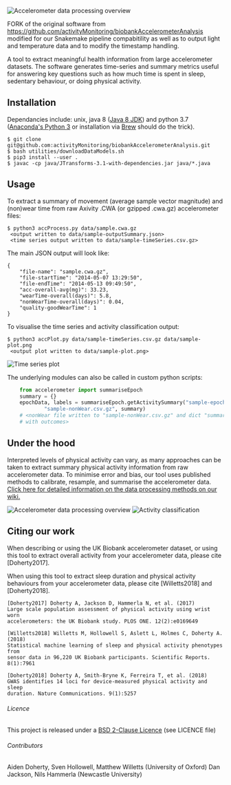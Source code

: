 ![Accelerometer data processing overview](docs/source/accelerometerLogo.png)

FORK of the original software from https://github.com/activityMonitoring/biobankAccelerometerAnalysis modified for our Snakemake pipeline compabitility as well as to output light and temperature data and to modify the timestamp handling.

A tool to extract meaningful health information from large accelerometer datasets. The software generates time-series and summary metrics useful for answering key questions such as how much time is spent in sleep, sedentary behaviour, or doing physical activity.



## Installation
Dependancies include: unix, java 8 ([Java 8 JDK](http://www.oracle.com/technetwork/java/javase/downloads/jdk8-downloads-2133151.html)) and python 3.7 ([Anaconda's Python 3](https://www.anaconda.com/download/) or installation via [Brew](https://docs.python-guide.org/starting/install3/osx/) should do the trick).
```
$ git clone git@github.com:activityMonitoring/biobankAccelerometerAnalysis.git
$ bash utilities/downloadDataModels.sh
$ pip3 install --user .
$ javac -cp java/JTransforms-3.1-with-dependencies.jar java/*.java
```



## Usage
To extract a summary of movement (average sample vector magnitude) and
(non)wear time from raw Axivity .CWA (or gzipped .cwa.gz) accelerometer files:

```
$ python3 accProcess.py data/sample.cwa.gz
 <output written to data/sample-outputSummary.json>
 <time series output written to data/sample-timeSeries.csv.gz>
```

The main JSON output will look like:
```
{
    "file-name": "sample.cwa.gz", 
    "file-startTime": "2014-05-07 13:29:50", 
    "file-endTime": "2014-05-13 09:49:50", 
    "acc-overall-avg(mg)": 33.23, 
    "wearTime-overall(days)": 5.8, 
    "nonWearTime-overall(days)": 0.04,
    "quality-goodWearTime": 1
}
```

To visualise the time series and activity classification output:
```
$ python3 accPlot.py data/sample-timeSeries.csv.gz data/sample-plot.png
 <output plot written to data/sample-plot.png>
```
![Time series plot](docs/source/samplePlot.png)

The underlying modules can also be called in custom python scripts:
```Python
    from accelerometer import summariseEpoch
    summary = {}
    epochData, labels = summariseEpoch.getActivitySummary("sample-epoch.csv.gz", 
            "sample-nonWear.csv.gz", summary)
    # <nonWear file written to "sample-nonWear.csv.gz" and dict "summary" updated
    # with outcomes>
```

## Under the hood
Interpreted levels of physical activity can vary, as many approaches can be 
taken to extract summary physical activity information from raw accelerometer 
data. To minimise error and bias, our tool uses published methods to calibrate, 
resample, and summarise the accelerometer data. [Click here for detailed 
information on the 
data processing methods on our wiki.](https://biobankaccanalysis.readthedocs.io/en/latest/methods.html)

![Accelerometer data processing overview](docs/source/accMethodsOverview.png)
![Activity classification](docs/source/accClassification.png)



## Citing our work
When describing or using the UK Biobank accelerometer dataset, or using this tool
to extract overall activity from your accelerometer data, please cite [Doherty2017].

When using this tool to extract sleep duration and physical activity behaviours
from your accelerometer data, please cite [Willetts2018] and [Doherty2018].

```
[Doherty2017] Doherty A, Jackson D, Hammerla N, et al. (2017) 
Large scale population assessment of physical activity using wrist worn 
accelerometers: the UK Biobank study. PLOS ONE. 12(2):e0169649

[Willetts2018] Willetts M, Hollowell S, Aslett L, Holmes C, Doherty A. (2018) 
Statistical machine learning of sleep and physical activity phenotypes from 
sensor data in 96,220 UK Biobank participants. Scientific Reports. 8(1):7961

[Doherty2018] Doherty A, Smith-Bryne K, Ferreira T, et al. (2018) 
GWAS identifies 14 loci for device-measured physical activity and sleep 
duration. Nature Communications. 9(1):5257
```

###### Licence
This project is released under a [BSD 2-Clause Licence](http://opensource.org/licenses/BSD-2-Clause) (see LICENCE file)

###### Contributors
Aiden Doherty, Sven Hollowell, Matthew Willetts (University of Oxford)
Dan Jackson, Nils Hammerla (Newcastle University)
